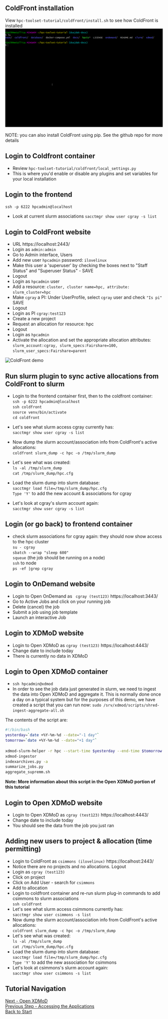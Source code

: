 ## ColdFront installation
View `hpc-toolset-tutorial/coldfront/install.sh` to see how ColdFront is installed
![ColdFront installation script](../docs/cf_install.gif)

NOTE: you can also install ColdFront using pip.  See the github repo for more details

## Login to Coldfront container
- Review `hpc-toolset-tutorial/coldfront/local_settings.py`
- This is where you'd enable or disable any plugins and set variables for your local installation

## Login to the frontend
`ssh -p 6222 hpcadmin@localhost`  
- Look at current slurm associations
`sacctmgr show user cgray -s list`

## Login to ColdFront website
- URL https://localhost:2443/
- Login as `admin:admin`
- Go to Admin interface, Users
- Add new user `hpcadmin` password: `ilovelinux`
- Make this user a 'superuser' by checking the boxes next to "Staff Status" and "Superuser Status" - SAVE
- Logout
- Login as `hpcadmin` user
- Add a resource: `cluster, cluster name=hpc, attribute: slurm_cluster=hpc`
- Make `cgray` a PI: Under UserProfile, select `cgray` user and check ``"Is pi"``  SAVE
- Logout
- Login as PI `cgray:test123`
- Create a new project
- Request an allocation for resource: hpc
- Logout
- Login as `hpcadmin`
- Activate the allocation and set the appropriate allocation attributes:  
`slurm_account:cgray, slurm_specs:Fairshare=100, slurm_user_specs:Fairshare=parent`

![ColdFront demo](../docs/cf_demo.gif)

## Run slurm plugin to sync active allocations from ColdFront to slurm
- Login to the frontend container first, then to the coldfront container:  
`ssh -p 6222 hpcadmin@localhost`  
`ssh coldfront`  
`source venv/bin/activate`  
`cd coldfront`  

- Let's see what slurm access cgray currently has:  
`sacctmgr show user cgray -s list`
- Now dump the slurm account/association info from ColdFront's active allocations:  
`coldfront slurm_dump -c hpc -o /tmp/slurm_dump`
- Let's see what was created:  
`ls -al /tmp/slurm_dump`  
`cat /tmp/slurm_dump/hpc.cfg`  
- Load the slurm dump into slurm database:  
`sacctmgr load file=/tmp/slurm_dump/hpc.cfg`  
`Type 'Y'` to add the new account & associations for cgray
- Let's look at cgray's slurm account again:  
`sacctmgr show user cgray -s list`



## Login (or go back) to frontend container
- check slurm associations for cgray again: they should now show access to the hpc cluster  
`su - cgray`  
`sbatch --wrap "sleep 600"`  
`squeue`  (the job should be running on a node)  
`ssh` to node  
`ps -ef |grep cgray`  

## Login to OnDemand website
- Login to Open OnDemand as ` cgray (test123)`  https://localhost:3443/
- Go to Active Jobs and click on your running job
- Delete (cancel) the job
- Submit a job using job template
- Launch an interactive Job

## Login to XDMoD website
- Login to Open XDMoD as `cgray (test123)`  https://localhost:4443/
- Change date to include today
- There is currently no data in XDMoD

## Login to Open XDMoD container
- `ssh hpcadmin@xdmod`
- In order to see the job data just generated in slurm, we need to ingest the data into Open XDMoD and aggregate it.  This is normally done once a day on a typical system but for the purposes of this demo, we have created a script that you can run now:
`sudo /srv/xdmod/scripts/shred-ingest-aggregate-all.sh`

The contents of the script are:
```bash
#!/bin/bash
yesterday=`date +%Y-%m-%d --date="-1 day"`
tomorrow=`date +%Y-%m-%d --date="+1 day"`

xdmod-slurm-helper -r hpc --start-time $yesterday --end-time $tomorrow
xdmod-ingestor
indexarchives.py -a
summarize_jobs.py
aggregate_supremm.sh
```

**Note: More information about this script in the Open XDMoD portion of this tutorial**

## Login to Open XDMoD website
- Login to Open XDMoD as `cgray (test123)`  https://localhost:4443/
- Change date to include today
- You should see the data from the job you just ran

## Adding new users to project & allocation (time permitting)
- Login to ColdFront as `csimmons (ilovelinux)` https://localhost:2443/
- Notice there are no projects and no allocations.  Logout
- Login as `cgray (test123)`
- Click on project
- Click on Add User - search for `csimmons`
- Add to allocation
- Login to coldfront container and re-run slurm plug-in commands to add csimmons to slurm associations  
`ssh coldfront`
- Let's see what slurm access csimmons currently has:  
`sacctmgr show user csimmons -s list`
- Now dump the slurm account/association info from ColdFront's active allocations:  
`coldfront slurm_dump -c hpc -o /tmp/slurm_dump`
- Let's see what was created:  
`ls -al /tmp/slurm_dump`  
`cat /tmp/slurm_dump/hpc.cfg`  
- Load the slurm dump into slurm database:  
`sacctmgr load file=/tmp/slurm_dump/hpc.cfg`  
`Type 'Y'` to add the new association for csimmons
- Let's look at csimmons's slurm account again:  
`sacctmgr show user csimmons -s list`



## Tutorial Navigation
[Next - Open XDMoD](../xdmod/README.md)  
[Previous Step - Accessing the Applications](../docs/applications.md)  
[Back to Start](../README.md)
